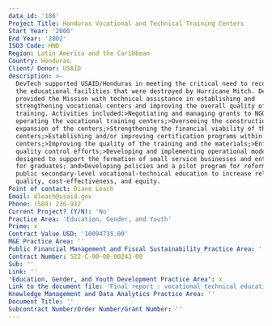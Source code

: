 ```yaml
---
data_id: '186'
Project Title: Honduras Vocational and Technical Training Centers
Start Year: '2000'
End Year: '2002'
ISO3 Code: HND
Region: Latin America and the Caribbean
Country: Honduras
Client/ Donor: USAID
description: >-
  DevTech supported USAID/Honduras in meeting the critical need to reconstruct
  the educational facilities that were destroyed by Hurricane Mitch. DevTech
  provided the Mission with technical assistance in establishing and
  strengthening vocational centers and improving the overall quality of the
  training. Activities included:>Negotiating and managing grants to NGOs
  operating the vocational training centers;>Overseeing the construction and
  expansion of the centers;>Strengthening the financial viability of the
  centers;>Establishing and/or improving certification programs within the
  centers;>Improving the quality of the training and the materials;>Enforcing
  quality control efforts;>Developing and implementing operational models
  designed to support the formation of small service businesses and enterprises
  for graduates; and>Developing policies and a pilot program for reforming
  public secondary-level vocational-technical education to increase relevancy,
  quality, cost-effectiveness, and equity.
Point of contact: Diane Leach
Email: dleach@usaid.gov
Phone: (504) 236-932
Current Project? (Y/N): 'No'
Practice Area: 'Education, Gender, and Youth'
Prime: x
Contract Value USD: '10094735.00'
M&E Practice Area: ''
Public Financial Management and Fiscal Sustainability Practice Area: ''
Contract Number: 522-C-00-00-00243-00
Sub: ''
Link: ''
'Education, Gender, and Youth Development Practice Area': x
Link to the document file: 'Final report : vocational technical education project -- USAID/Honduras'
Knowledge Management and Data Analytics Practice Area: ''
Document Title: ''
Subcontract Number/Order Number/Grant Number: ''
---
```

